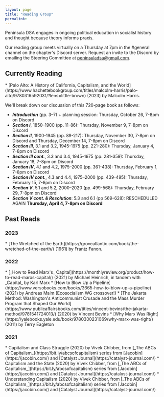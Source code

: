 ```yaml
---
layout: page
title: "Reading Group"
permalink: 
---
```

Peninsula DSA engages in ongoing political education in socialist history and thought because theory informs praxis. 
<br>

Our reading group meets virtually on a Thursday at 7pm in the #general channel on the chapter's Discord server. Request an invite to the Discord by emailing the Steering Committee at [peninsuladsa@gmail.com](mailto:peninsuladsa@gmail.com).

<h2>Currently Reading</h2>
* [Palo Alto: A History of California, Capitalism, and the World](https://www.hachettebookgroup.com/titles/malcolm-harris/palo-alto/9780316592031/?lens=little-brown) (2023) by Malcolm Harris.
<br>

We'll break down our discussion of this 720-page book as follows:

- **_Introduction_** (pp. 3–7) + planning session: Thursday, October 26, 7-8pm on Discord
- **_Section I_**, 1850–1900 (pp. 11-86): Thursday, November 9, 7-8pm on Discord
- **_Section II_**, 1900-1945 (pp. 89-217): Thursday, November 30, 7-8pm on Discord and Thursday, December 14, 7-8pm on Discord
- **_Section III_**, 3.1 and 3.2, 1945-1975 (pp. 221-280): Thursday, January 4, 7-8pm on Discord
- **_Section III cont._**, 3.3 and 3.4, 1945-1975 (pp. 281-359): Thursday, January 18, 7-8pm on Discord
- **_Section IV_**, 4.1 and 4.2, 1975–2000 (pp. 361-438): Thursday, February 1, 7-8pm on Discord
- **_Section IV cont._**, 4.3 and 4.4, 1975–2000 (pp. 439-495): Thursday, February 15, 7-8pm on Discord
- **_Section V_**, 5.1 and 5.2, 2000–2020 (pp. 499-568): Thursday, February 29, 7-8pm on Discord
- **_Section V cont. & Resolution_**: 5.3 and 6.1 (pp 569–628): RESCHEDULED AGAIN **Thursday, April 4, 7-8pm on Discord**

<h2>Past Reads</h2>

<h3>2023</h3>
* [The Wretched of the Earth](https://groveatlantic.com/book/the-wretched-of-the-earth/) (1961) by Frantz Fanon.

<h3>2022</h3>
* [_How to Read Marx's_ Capital](https://monthlyreview.org/product/how-to-read-marxs-capital/) (2021) by Michael Heinrich, in tandem with _Capital_ by Karl Marx
* [How to Blow Up a Pipeline](https://www.versobooks.com/books/3665-how-to-blow-up-a-pipeline) (2021) by Andreas Malm (Ecosocialism WG crossover!)
* [The Jakarta Method: Washington's Anticommunist Crusade and the Mass Murder Program that Shaped Our World](https://www.publicaffairsbooks.com/titles/vincent-bevins/the-jakarta-method/9781541724013/) (2020) by Vincent Bevins
* [Why Marx Was Right](https://yalebooks.yale.edu/book/9780300231069/why-marx-was-right/) (2011) by Terry Eagleton

<h3>2021</h3>
* Capitalism and Class Struggle (2020) by Vivek Chibber, from [_The ABCs of Capitalism_](https://bit.ly/abcsofcapitalism) series from [Jacobin](https://jacobin.com/) and [Catalyst Journal](https://catalyst-journal.com/)
* Capitalism and the State (2020) by Vivek Chibber, from [_The ABCs of Capitalism_](https://bit.ly/abcsofcapitalism) series from [Jacobin](https://jacobin.com/) and [Catalyst Journal](https://catalyst-journal.com/)
* Understanding Capitalism (2020) by Vivek Chibber, from [_The ABCs of Capitalism_](https://bit.ly/abcsofcapitalism) series from [Jacobin](https://jacobin.com/) and [Catalyst Journal](https://catalyst-journal.com/)
